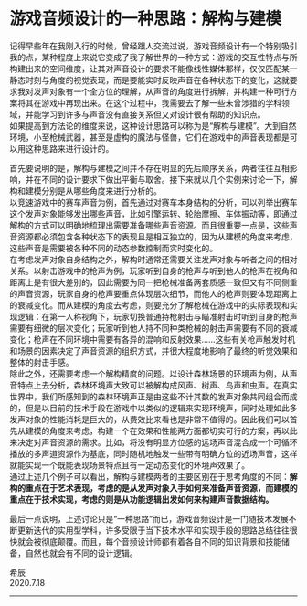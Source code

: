# 游戏音频设计的一种思路：解构与建模

记得早些年在我刚入行的时候，曾经跟人交流过说，游戏音频设计有一个特别吸引我的点，某种程度上来说它变成了我了解世界的一种方式：游戏的交互性特点与所构建出来的空间维度，让其对声音设计的要求不能像线性媒体那样，仅仅匹配某一静态时刻与角度的视觉表现，而是要能实时反映声音在各种状态下的变化，这就要求我对发声对象有一个全方位的理解，从声音的角度进行拆解，并构建一种可行方案将其在游戏中再现出来。在这个过程中，我需要去了解一些未曾涉猎的学科领域，并能学习到许多与声音没有直接关系但又对设计很有帮助的知识点。  
如果提高到方法论的维度来说，这种设计思路可以称为是“解构与建模”。大到自然环境，小至枪械武器，甚至是虚构的魔法与怪兽，它们在游戏中的声音表现都是可以用这种思路来进行设计的。

首先要说明的是，解构与建模之间并不存在明显的先后顺序关系，两者往往互相影响，并在不同的设计要求下做出平衡与取舍。接下来就以几个实例来讨论一下，解构和建模分别是从哪些角度来进行分析的。  
以竞速游戏中的赛车声音为例，首先通过对赛车本身结构的分析，可以列举出赛车这个发声对象能够发出哪些声音，比如引擎运转、轮胎摩擦、车体振动等，即通过解构的方式可以明确地梳理出需要准备哪些声音资源。而且很重要一点是，这些声音资源都必须包含各种状态下的表现且是相互独立的，因为从建模的角度来考虑，这些声音是需要被各种不同的动态参数控制而实时变化的。  
在考虑发声对象自身结构之外，解构时通常还需要关注发声对象与听者之间的相对关系。以射击游戏中的枪声为例，玩家听到自身的枪声与听到他人的枪声在视角和距离上是有很大差别的，因此需要为同一把枪械准备两套质感一致但又有不同侧重的声音资源，玩家自身的枪声要重点体现层次细节，而他人的枪声则要体现距离上的衰减变化。而从建模的角度去考虑，则要充分了解枪械在游戏中的实际表现和实现逻辑：在第一人称视角下，玩家切换普通持枪射击与瞄准射击时听到自身的枪声需要有细微的层次变化；玩家听到他人持不同种类枪械的射击声需要有不同的衰减变化；枪声在不同环境中需要有各异的混响和反射效果……这些有关枪声触发时机和场景的因素决定了声音资源的组织方式，并很大程度地影响了最终的听觉效果和整体的射击手感。  
除此之外，还需要考虑一个解构精度的问题。以设计森林场景的环境声为例，从声音特点上去分析，森林环境声大致可以被解构成风声、树声、鸟声和虫声。在真实世界中，我们所感知到的森林环境声正是由这些不计其数的发声对象共同组合而成的，但是以目前的技术手段在游戏中以类似的逻辑来实现环境声，同时处理如此多发声对象的性能消耗是巨大的，从费效比来看也是非常不值得的。因此我们可以首先从建模的角度来考虑，构建一个在效果和性能两方面都切实可行的方案，再以此来决定对声音资源的需求。比如，将没有明显方位感的远场声音混合成一个可循环播放的多声道资源作为基底，同时随机地触发一些带有明确方位的近场声音，这样就能实现一个既能表现场景特点且有一定动态变化的环境声效果了。  
通过上述几个例子可以看出，解构与建模两者的主要区别在于思考角度的不同：**解构的重点在于艺术表现，考虑的是从发声对象入手如何来准备声音资源，而建模的重点在于技术实现，考虑的则是从功能逻辑出发如何来构建声音数据结构。**

最后一点说明，上述讨论只是“一种思路”而已，游戏音频设计是一门随技术发展不断更新迭代的实用型学科，许多受限于当下技术水平和实现手段的思路总结往往很快就会被彻底颠覆。而且，每个音频设计师都有着各自不同的知识背景和技能储备，自然也就会有不同的设计逻辑。

希辰  
2020.7.18

***